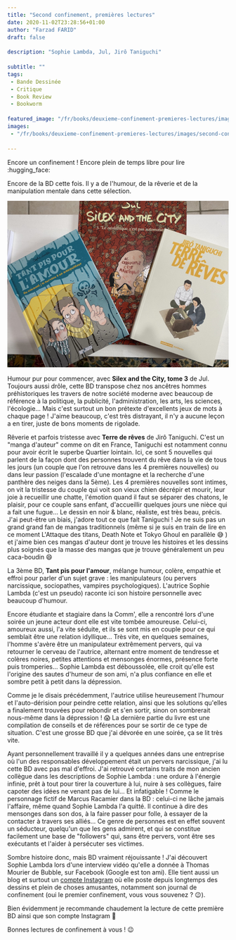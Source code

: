 ```yaml
---
title: "Second confinement, premières lectures"
date: 2020-11-02T23:28:56+01:00
author: "Farzad FARID"
draft: false

description: "Sophie Lambda, Jul, Jirô Taniguchi"

subtitle: ""
tags:
 - Bande Dessinée
 - Critique
 - Book Review
 - Bookworm

featured_image: "/fr/books/deuxieme-confinement-premieres-lectures/images/second-confinement-premieres-lectures.jpg" 
images:
 - "/fr/books/deuxieme-confinement-premieres-lectures/images/second-confinement-premieres-lectures.jpg"

---
```


Encore un confinement ! Encore plein de temps libre pour lire :hugging_face:

Encore de la BD cette fois. Il y a de l'humour, de la rêverie et de la manipulation mentale dans cette sélection.

![image](images/second-confinement-premieres-lectures.jpg#layoutTextWidth)

Humour pur pour commencer, avec **Silex and the City, tome 3** de Jul. Toujours aussi drôle, cette BD transpose chez nos ancêtres hommes préhistoriques les travers de notre société moderne avec beaucoup de référence à la politique, la publicité, l'administration, les arts, les sciences, l'écologie… Mais c'est surtout un bon prétexte d'excellents jeux de mots à chaque page ! J'aime beaucoup, c'est très distrayant, il n'y a aucune leçon a en tirer, juste de bons moments de rigolade.

Rêverie et parfois tristesse avec **Terre de rêves** de Jirô Taniguchi. C'est un "manga d'auteur" comme on dit en France, Taniguchi est notamment connu pour avoir écrit le superbe Quartier lointain. Ici, ce sont 5 nouvelles qui parlent de la façon dont des personnes trouvent du rêve dans la vie de tous les jours (un couple que l'on retrouve dans les 4 premières nouvelles) ou dans leur passion (l'escalade d'une montagne et la recherche d'une panthère des neiges dans la 5ème). Les 4 premières nouvelles sont intimes, on vit la tristesse du couple qui voit son vieux chien décrépir et mourir, leur joie à recueillir une chatte, l'émotion quand il faut se séparer des chatons, le plaisir, pour ce couple sans enfant, d'accueillir quelques jours une nièce qui a fait une fugue… Le dessin en noir & blanc, réaliste, est très beau, précis. J'ai peut-être un biais, j'adore tout ce que fait Taniguchi ! Je ne suis pas un grand grand fan de mangas traditionnels (même si je suis en train de lire en ce moment L'Attaque des titans, Death Note et Tokyo Ghoul en parallèle :sweat_smile: ) et j'aime bien ces mangas d'auteur dont je trouve les histoires et les dessins plus soignés que la masse des mangas que je trouve généralement un peu caca-boudin :smile:

La 3ème BD, **Tant pis pour l'amour**, mélange humour, colère, empathie et effroi pour parler d'un sujet grave : les manipulateurs (ou pervers narcissique, sociopathes, vampires psychologiques). L'autrice Sophie Lambda (c'est un pseudo) raconte ici son histoire personnelle avec beaucoup d'humour.

Encore étudiante et stagiaire dans la Comm', elle a rencontré lors d'une soirée un jeune acteur dont elle est vite tombée amoureuse. Celui-ci, amoureux aussi, l'a vite séduite, et ils se sont mis en couple pour ce qui semblait être une relation idyllique… Très vite, en quelques semaines, l'homme s'avère être un manipulateur extrêmement pervers, qui va retourner le cerveau de l'autrice, alternant entre moment de tendresse et colères noires, petites attentions et mensonges énormes, présence forte puis tromperies… Sophie Lambda est déboussolée, elle croit qu'elle est l'origine des sautes d'humeur de son ami, n'a plus confiance en elle et sombre petit à petit dans la dépression.

Comme je le disais précédemment, l'autrice utilise heureusement l'humour et l'auto-dérision pour peindre cette relation, ainsi que les solutions qu'elles a finalement trouvées pour rebondir et s'en sortir, sinon on sombrerait nous-même dans la dépression ! :scream:  La dernière partie du livre est une compilation de conseils et de références pour se sortir de ce type de situation. C'est une grosse BD que j'ai dévorée en une soirée, ça se lit très vite.

Ayant personnellement travaillé il y a quelques années dans une entreprise où l'un des responsables développement était un pervers narcissique, j'ai lu cette BD avec pas mal d'effroi. J'ai retrouvé certains traits de mon ancien collègue dans les descriptions de Sophie Lambda : une ordure à l'énergie infinie, prêt à tout pour tirer la couverture à lui, nuire à ses collègues, faire capoter des idées ne venant pas de lui… Et infatigable ! Comme le personnage fictif de Marcus Racamier dans la BD : celui-ci ne lâche jamais l'affaire, même quand Sophie Lambda l'a quitté. Il continue à dire des mensonges dans son dos, à la faire passer pour folle, à essayer de la contacter à travers ses alliés… Ce genre de personnes est en effet souvent un séducteur, quelqu'un que les gens admirent, et qui se constitue facilement une base de "followers" qui, sans être pervers, vont être ses exécutants et l'aider à persécuter ses victimes.

Sombre histoire donc, mais BD vraiment réjouissante ! J'ai découvert Sophie Lambda lors d'une interview vidéo qu'elle a donnée à Thomas Mourier de Bubble, sur Facebook (Google est ton ami). Elle tient aussi un blog et surtout un [compte Instagram](https://www.instagram.com/sophielambda/) où elle poste depuis longtemps des dessins et plein de choses amusantes, notamment son journal de confinement (oui le premier confinement, vous vous souvenez ? :wink:).

Bien évidemment je recommande chaudement la lecture de cette première BD ainsi que son compte Instagram :slightly_smiling_face:

Bonnes lectures de confinement à vous ! :wink:
